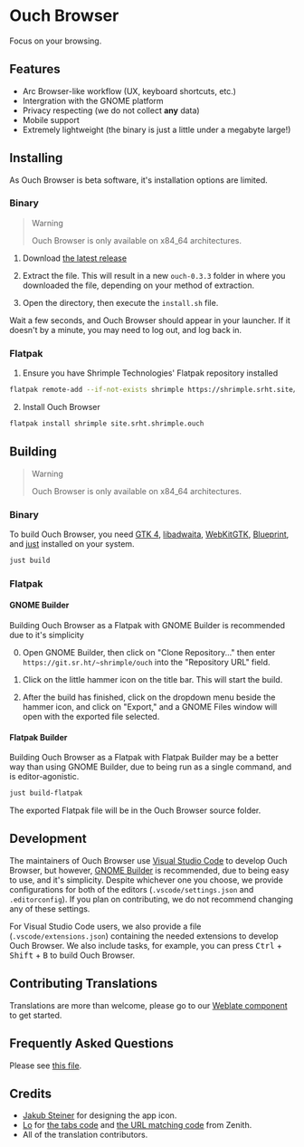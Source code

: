 # Ouch Browser

Focus on your browsing.

## Features

- Arc Browser-like workflow (UX, keyboard shortcuts, etc.)
- Intergration with the GNOME platform
- Privacy respecting (we do not collect **any** data)
- Mobile support
- Extremely lightweight (the binary is just a little under a megabyte large!)

## Installing

As Ouch Browser is beta software, it's installation options are limited.

### Binary

> Warning
>
> Ouch Browser is only available on x84_64 architectures.

1. Download [the latest release](https://git.sr.ht/~shrimple/ouch/refs/download/0.3.3/ouch-0.3.3.tar.gz)

2. Extract the file. This will result in a new `ouch-0.3.3` folder in where you downloaded the file, depending on your method of extraction.

3. Open the directory, then execute the `install.sh` file.

Wait a few seconds, and Ouch Browser should appear in your launcher. If it doesn't by a minute, you may need to log out, and log back in.

### Flatpak

1. Ensure you have Shrimple Technologies' Flatpak repository installed

```sh
flatpak remote-add --if-not-exists shrimple https://shrimple.srht.site/repo/flatpak/shrimple.flatpakrepo
```

2. Install Ouch Browser

```sh
flatpak install shrimple site.srht.shrimple.ouch
```

## Building

> Warning
>
> Ouch Browser is only available on x84_64 architectures.

### Binary

To build Ouch Browser, you need [GTK 4](https://gitlab.gnome.org/GNOME/gtk), [libadwaita](https://gitlab.gnome.org/GNOME/libadwaita), [WebKitGTK](https://webkitgtk.org/), [Blueprint](https://gitlab.gnome.org/jwestman/blueprint-compiler), and [just](https://github.com/casey/just) installed on your system.

```sh
just build
```

### Flatpak

#### GNOME Builder

Building Ouch Browser as a Flatpak with GNOME Builder is recommended due to it's simplicity

0. Open GNOME Builder, then click on "Clone Repository..." then enter `https://git.sr.ht/~shrimple/ouch` into the "Repository URL" field.

1. Click on the little hammer icon on the title bar. This will start the build.

2. After the build has finished, click on the dropdown menu beside the hammer icon, and click on "Export," and a GNOME Files window will open with the exported file selected.

#### Flatpak Builder

Building Ouch Browser as a Flatpak with Flatpak Builder may be a better way than using GNOME Builder, due to being run as a single command, and is editor-agonistic.

```sh
just build-flatpak
```

The exported Flatpak file will be in the Ouch Browser source folder.

## Development

The maintainers of Ouch Browser use [Visual Studio Code](https://code.visualstudio.com/) to develop Ouch Browser, but however, [GNOME Builder](https://apps.gnome.org/Builder/) is recommended, due to being easy to use, and it's simplicity. Despite whichever one you choose, we provide configurations for both of the editors (`.vscode/settings.json` and `.editorconfig`). If you plan on contributing, we do not recommend changing any of these settings.



For Visual Studio Code users, we also provide a file (`.vscode/extensions.json`) containing the needed extensions to develop Ouch Browser. We also include tasks, for example, you can press <kbd>Ctrl</kbd> + <kbd>Shift</kbd> + <kbd>B</kbd> to build Ouch Browser.

## Contributing Translations

Translations are more than welcome, please go to our [Weblate component](https://hosted.weblate.org/projects/shrimple/ouch/) to get started.

## Frequently Asked Questions

<!-- I probably need to reword this for accessiability. -->

Please see [this file](FAQ.md).

## Credits

- [Jakub Steiner](http://jimmac.eu/) for designing the app icon.
- [Lo](https://github.com/lo2dev) for [the tabs code](https://github.com/lo2dev/zenith/blob/9758de563b2317c05a774317be02ef60cdd4b8e3/src/window.blp#L126-L149) and [the URL matching code](https://github.com/lo2dev/zenith/blob/530dc0fc69620d46fe78fba80919644bd99c722e/src/window.py#L75-L94) from Zenith.
- All of the translation contributors.
